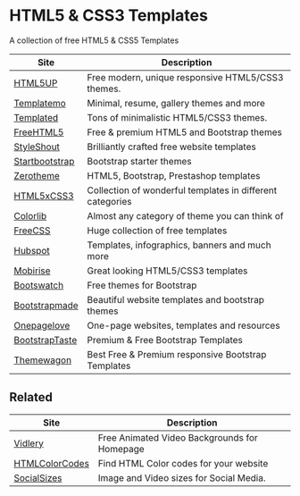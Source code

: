 # HTML5 & CSS3 Templates
A collection of free HTML5 &amp; CSS5 Templates

Site | Description
------ | ------
[HTML5UP](https://html5up.net/)   | Free modern, unique responsive HTML5/CSS3 themes.
[Templatemo](https://templatemo.com/)  | Minimal, resume, gallery themes and more
[Templated](https://templated.co/) |  Tons of minimalistic HTML5/CSS3 themes.
[FreeHTML5](https://freehtml5.co/) | Free & premium HTML5 and Bootstrap themes
[StyleShout](https://styleshout.com/free-templates/) | Brilliantly crafted free website templates
[Startbootstrap](https://startbootstrap.com) | Bootstrap starter themes
[Zerotheme](https://zerotheme.com/) | HTML5, Bootstrap, Prestashop templates
[HTML5xCSS3](https://html5xcss3.com/) | Collection of wonderful templates in different categories
[Colorlib](https://colorlib.com/wp/templates/) | Almost any category of theme you can think of
[FreeCSS](https://free-css.com/free-css-templates) | Huge collection of free templates
[Hubspot](https://hubspot.com/resources) | Templates, infographics, banners and much more
[Mobirise](https://mobirise.com/html-templates/) | Great looking HTML5/CSS3 templates
[Bootswatch](https://bootswatch.com/) | Free themes for Bootstrap
[Bootstrapmade](https://bootstrapmade.com/) | Beautiful website templates and bootstrap themes
[Onepagelove](https://onepagelove.com/) | One-page websites, templates and resources
[BootstrapTaste](https://bootstraptaste.com/) | Premium & Free Bootstrap Templates
[Themewagon](https://themewagon.com/) | Best Free & Premium responsive Bootstrap Templates

## Related
Site | Description
------ | ------
[Vidlery](http://vidlery.com/) | Free Animated Video Backgrounds for Homepage
[HTMLColorCodes](https://htmlcolorcodes.com/) | Find HTML Color codes for your website
[SocialSizes](https://socialsizes.io/) | Image and Video sizes for Social Media.
